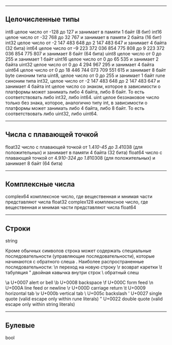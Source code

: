 --------------------------------------------------
Целочисленные типы
--------------------------------------------------

int8 целое число от -128 до 127 и занимает в памяти 1 байт (8 бит)
int16 целое число от -32 768 до 32 767 и занимает в памяти 2 байта (16 бит)
int32 целое число от -2 147 483 648 до 2 147 483 647 и занимает 4 байта (32 бита)
int64 целое число от –9 223 372 036 854 775 808 до 9 223 372 036 854 775 807 и занимает 8 байт (64 бита)
uint8 целое число от 0 до 255 и занимает 1 байт uint16 целое число от 0 до 65 535 и занимает 2 байта uint32 целое число
от 0 до 4 294 967 295 и занимает 4 байта uint64 целое число от 0 до 18 446 744 073 709 551 615 и занимает 8 байт byte
синоним типа uint8, целое число от 0 до 255 и занимает 1 байт rune синоним типа int32, целое число от -2 147 483 648 до
2 147 483 647 и занимает 4 байта int целое число со знаком, которое в зависимости о платформы может занимать либо 4
байта, либо 8 байт. То есть соответствовать либо int32, либо int64. uint целое беззнаковое число только без знака,
которое, аналогично типу int, в зависимости о платформы может занимать либо 4 байта, либо 8 байт. То есть
соответствовать либо uint32, либо uint64.

--------------------------------------------------
Числа с плавающей точкой
--------------------------------------------------
float32 число с плавающей точкой от 1.4*10-45 до 3.4*1038 (для положительных) и занимает в памяти 4 байта (32 бита)
float64 число с плавающей точкой от 4.9*10-324 до 1.8*10308 (для положительных) и занимает 8 байт (64 бита)

--------------------------------------------------
Комплексные числа
--------------------------------------------------
complex64 комплексное число, где вещественная и мнимая части представляют числа float32 complex128 комплексное число,
где вещественная и мнимая части представляют числа float64

--------------------------------------------------
Строки
--------------------------------------------------
string

Кроме обычных символов строка может содержать специальные последовательности (управляющие последовательности), которые
начинаются с обратного слеша \. Наиболее распространенные последовательности:
\n переход на новую строку \r возврат каретки \t табуляция \" двойная кавычка внутри строк \\ обратный слеш

\a U+0007 alert or bell \b U+0008 backspace \f U+000C form feed \n U+000A line feed or newline \r U+000D carriage return
\t U+0009 horizontal tab \v U+000b vertical tab \\ U+005c backslash \' U+0027 single quote  (valid escape only within
rune literals)
\" U+0022 double quote  (valid escape only within string literals)

--------------------------------------------------
Булевые
--------------------------------------------------
bool

